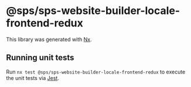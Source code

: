 # @sps/sps-website-builder-locale-frontend-redux

This library was generated with [Nx](https://nx.dev).

## Running unit tests

Run `nx test @sps/sps-website-builder-locale-frontend-redux` to execute the unit tests via [Jest](https://jestjs.io).
